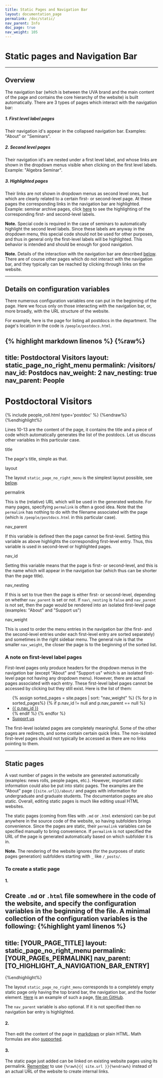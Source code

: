 ```yaml
---
title: Static Pages and Navigation Bar
layout: documentation_page
permalink: /doc/static/
nav_parent: Info
doc_page: true
nav_weight: 105
---
```


# Static pages and Navigation Bar

---

## Overview

The navigation bar
(which is between the UVA brand and the main content of the page and contains the core hierarchy of the website)
is built automatically.
There are 3 types of pages which interact with the navigation bar:

##### 1. First level label pages

Their navigation id's appear in the collapsed navigation bar. Examples: "About" or "Seminars".

##### 2. Second level pages

Their navigation id's are nested under a first level label, and
whose links are shown in the dropdown menus visible when clicking on the first level labels. Example: "Algebra Seminar".

##### 3. Highlighted pages

Their links are not shown in dropdown menus as second level ones, but which are clearly related to a certain first- or second-level page. At these pages the corresponding links in the navigation bar are highlighted. Example: seminar archive pages, click [here]({{site.url}}/seminars/algebra/2008-09/) to see the highlighting of the corresponding first- and second-level labels.

**Note.** Special code is required in the case of seminars to automatically highlight the second level labels.
Since these labels are anyway in the dropdown menu, this special code should not be used for other purposes, and
thus in general only the first-level labels will be highlighted. This behavior is intended and should be enough for good
navigation.

**Note.** Details of the interaction with the navigation bar are described [below](#conf_var).
There are of course other pages which do not interact with the navigation bar,
and they typically can be reached by clicking through links on the website.

---

## <a name="conf_var">Details on configuration variables</a>

There numerous configuration variables one can put in the beginning of the page.
Here we focus only on those interacting with the navigation bar, or, more broadly, with
the URL structure of the website.

For example, here is the page for listing all postdocs in the department.
The page's location in the code is `/people/postdocs.html`.

{% highlight markdown linenos %}
{%raw%}
---
title: Postdoctoral Visitors
layout: static_page_no_right_menu
permalink: /visitors/
nav_id: Postdocs
nav_weight: 2
nav_nesting: true
nav_parent: People
---

<h1 class="mb-4">Postdoctoral Visitors</h1>

{% include people_roll.html type='postdoc' %}
{%endraw%}
{%endhighlight%}

Lines 10-13 are the content of the page, it contains the title and
a piece of code which automatically generates the list of the postdocs.
Let us discuss other variables in this particular case.

<span class="nonupper-h5">title</span>

The page's title, simple as that.

<span class="nonupper-h5">layout</span>

The layout `static_page_no_right_menu` is the simplest layout possible,
see [below](#empty_layout).

<span class="nonupper-h5">permalink</span>

This is the (relative) URL which will be used in the generated website.
For many pages, specifying `permalink` is often a good idea. Note that the
`permalink` has nothing to do with the filename associated
with the page (which is `/people/postdocs.html` in this particular case).

<span class="nonupper-h5">nav\_parent</span>

If this variable is defined then the page cannot be first-level.
Setting this variable as above highlights the corresponding first-level entry.
Thus, this variable is used in second-level or highlighted pages.

<span class="nonupper-h5">nav\_id</span>

Setting this variable means that the page is first- or second-level,
and this is the name which will appear in the navigation bar
(which thus can be shorter than the page title).

<span class="nonupper-h5">nav\_nesting</span>

If this is set to true then the page is either
first- or second-level, depending on
whether `nav_parent` is set or not.
If `nav\_nesting` is `false` and `nav_parent` is not set,
then the page would be rendered into an isolated first-level page
(examples: "About" and "Support us")

<span class="nonupper-h5">nav\_weight</span>

This is used to order the menu entries in the navigation bar
(the first- and the second-level entries under each first-level entry are
sorted separately) and sometimes in the right sidebar menu.
The general rule is that the smaller `nav_weight`, the
closer the page is to the beginning of the sorted list.

### A note on first-level label pages

First-level pages only produce headers for the dropdown menus in the navigation
bar (except "About" and "Support us" which is an isolated first-level page not having any dropdown menu).
However, there are actual pages associated with each entry.
These first-level label pages cannot be accessed by clicking
but they still exist. Here is the list of them:

<ul>
{% assign sorted_pages = site.pages | sort: "nav_weight" %}
{% for p in sorted_pages%}
{% if p.nav_id != null and p.nav_parent == null %}
<li><a href="{{site.url}}{{p.url}}">{{ p.nav_id }}</a></li>
{% endif %}
{% endfor %}
<li><a href="{{site.url}}/support/">Support us</a></li>
</ul>

The first-level isolated pages are completely meaningful.
Some of the other pages are redirects, and some contain
certain quick links. The non-isolated first-level pages
should not typically be accessed as there are no links pointing to them.

---

## Static pages

A vast number of pages in the website are generated automatically
(examples: news rolls, people pages, etc.).
However, important static information could also be put into
static pages. The examples are the "About" page `{{site.url}}/about/`
and pages with information for undergraduate and graduate students.
The documentation pages are also static.
Overall, editing static pages is much like editing usual HTML websites.

The static pages (coming from files with `.md` or `.html` extension)
can be put anywhere in the source code of the website,
so having subfolders brings convenience.
Since the pages are static, their `permalink` variables can be
specified manually to bring convenience.
If `permalink` is not specified the URL of the page is generated automatically
based on which subfolder it is in.

**Note.** The rendering of the
website ignores
(for the purposes of static pages generation)
subfolders starting with `_` like `/_posts/`.

### To create a static page

#### 1.

Create `.md` or `.html` file somewhere in the code of the website, and
specify the configuration variables in the beginning of the file. A minimal collection of the configuration
variables is the following:
{%highlight yaml linenos %}
---
title: [YOUR_PAGE_TITLE]
layout: static_page_no_right_menu
permalink: [YOUR_PAGEs_PERMALINK]
nav_parent: [TO_HIGHLIGHT_A_NAVIGATION_BAR_ENTRY]
---
{%endhighlight%}

<a name="empty_layout">The layout</a> `static_page_no_right_menu` corresponds to a completely empty static page
only having the top brand bar, the navigation bar, and the footer element.
[Here]({{site.url}}/emptypage/) is an example of such a page, [file on GitHub](https://raw.githubusercontent.com/uva-math/uva-math-code/master/emptypage.md).

The `nav_parent` variable is also optional. If it is not specified then
no navigation bar entry is highlighted.

#### 2.

Then edit the content of the page in
[markdown](https://github.com/adam-p/markdown-here/wiki/Markdown-Cheatsheet)
or plain HTML.
Math formulas are also [supported]({{site.url}}/doc/math/).

#### 3.

The static page just added can be linked on existing website pages
using its permalink. [Remember]({{site.url}}/doc/reminders/) to use
`{%raw%}{{ site.url }}{%endraw%}`
instead of an actual URL of the website to create internal links.

